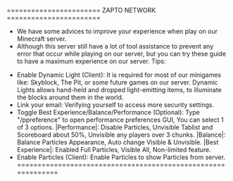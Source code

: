======================= ZAPTO NETWORK =======================
- We have some advices to improve your experience when play on our Minecraft server.
- Although this server still have a lot of tool assistance to prevent any error that
occur while playing on our server, but you can try these guide to have a maximum experience
on our server.
Tips:
 + Enable Dynamic Light (Client): It is required for most of our minigames like: Skyblock,
The Pit, or some future games on our server. Dynamic Lights allows hand-held and dropped
light-emitting items, to illuminate the blocks around them in the world.
 + Link your email: Verifying yourself to access more security settings.
 + Toggle Best Experience/Balance/Performance (Optional): Type "/ppreference" to open
performance preferences GUI, You can select 1 of 3 options. |Performance|: Disable Particles,
Unvisible Tablist and Scoreboard about 50%, Unvisible any players over 3 chunks.
|Balance|: Balance Particles Appearance, Auto change Visible & Unvisible. |Best Experience|:
Enabled Full Particles, Visible All, Non-limited feature.
 + Enable Particles (Client): Enable Particles to show Particles from server.
=============================================================
   
